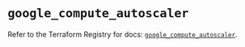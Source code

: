 # `google_compute_autoscaler`

Refer to the Terraform Registry for docs: [`google_compute_autoscaler`](https://registry.terraform.io/providers/hashicorp/google/5.16.0/docs/resources/compute_autoscaler).
